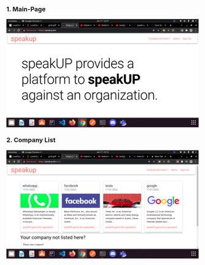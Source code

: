 <p align="center">
  <h3>1. Main-Page</h3>
  <img src="assets/scr-1.png" align="center" width="700px" >
  <h3>2. Company List</h3>
  <img src="assets/scr-2.png" width="700px">
</p>
